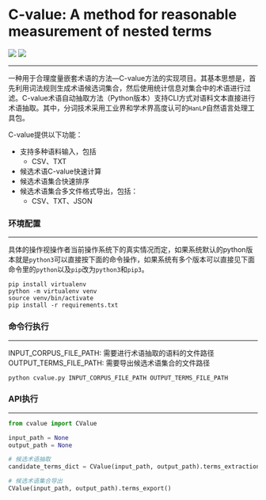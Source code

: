 # C-value: A method for reasonable measurement of nested terms

![](https://img.shields.io/badge/language-python-blue.svg)
![](https://img.shields.io/badge/license-Apache_2.0-green.svg)

-----

一种用于合理度量嵌套术语的方法—C-value方法的实现项目。其基本思想是，首先利用词法规则生成术语候选词集合，然后使用统计信息对集合中的术语进行过滤。C-value术语自动抽取方法（Python版本）支持CLI方式对语料文本直接进行术语抽取。其中，分词技术采用工业界和学术界高度认可的`HanLP`自然语言处理工具包。

C-value提供以下功能：

* 支持多种语料输入，包括
    * CSV、TXT
* 候选术语C-value快速计算
* 候选术语集合快速排序
* 候选术语集合多文件格式导出，包括：
    * CSV、TXT、JSON

### 环境配置

-----

具体的操作视操作者当前操作系统下的真实情况而定，如果系统默认的python版本就是`python3`可以直接按下面的命令操作，如果系统有多个版本可以直接见下面命令里的`python`以及`pip`改为`python3`和`pip3`。

```shell
pip install virtualenv
python -m virtualenv venv
source venv/bin/activate
pip install -r requirements.txt
```

### 命令行执行

-----

INPUT_CORPUS_FILE_PATH: 需要进行术语抽取的语料的文件路径 OUTPUT_TERMS_FILE_PATH: 需要导出候选术语集合的文件路径

```shell
python cvalue.py INPUT_CORPUS_FILE_PATH OUTPUT_TERMS_FILE_PATH
```

### API执行

-----

```python
from cvalue import CValue

input_path = None
output_path = None

# 候选术语抽取
candidate_terms_dict = CValue(input_path, output_path).terms_extraction()

# 候选术语集合导出
CValue(input_path, output_path).terms_export()
```